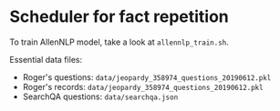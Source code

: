 # Scheduler for fact repetition

To train AllenNLP model, take a look at `allennlp_train.sh`.

Essential data files:
- Roger's questions: `data/jeopardy_358974_questions_20190612.pkl`
- Roger's records: `data/jeopardy_358974_questions_20190612.pkl`
- SearchQA questions: `data/searchqa.json`
